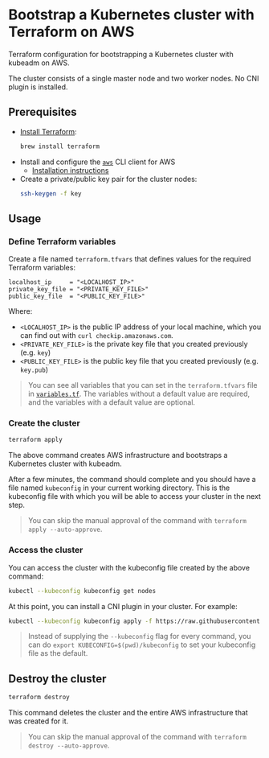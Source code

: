 # Bootstrap a Kubernetes cluster with Terraform on AWS

Terraform configuration for bootstrapping a Kubernetes cluster with kubeadm on AWS.

The cluster consists of a single master node and two worker nodes. No CNI plugin is installed.

## Prerequisites

- [Install Terraform](https://www.terraform.io/downloads.html):
    ```bash
    brew install terraform
    ```
- Install and configure the [`aws`](https://aws.amazon.com/cli/) CLI client for AWS
  - [Installation instructions](https://docs.aws.amazon.com/cli/latest/userguide/cli-chap-install.html)
- Create a private/public key pair for the cluster nodes:
    ```bash
    ssh-keygen -f key
    ```

## Usage

### Define Terraform variables

Create a file named `terraform.tfvars` that defines values for the required Terraform variables:

```
localhost_ip     = "<LOCALHOST_IP>"
private_key_file = "<PRIVATE_KEY_FILE>"
public_key_file  = "<PUBLIC_KEY_FILE>"
```

Where:

- `<LOCALHOST_IP>` is the public IP address of your local machine, which you can find out with `curl checkip.amazonaws.com`.
- `<PRIVATE_KEY_FILE>` is the private key file that you created previously (e.g. `key`)
- `<PUBLIC_KEY_FILE>` is the public key file that you created previously (e.g. `key.pub`)

> You can see all variables that you can set in the `terraform.tfvars` file in [`variables.tf`](variables.tf). The variables without a default value are required, and the variables with a default value are optional.

### Create the cluster

```bash
terraform apply
```

The above command creates AWS infrastructure and bootstraps a Kubernetes cluster with kubeadm.

After a few minutes, the command should complete and you should have a file named `kubeconfig` in your current working directory. This is the kubeconfig file with which you will be able to access your cluster in the next step.

> You can skip the manual approval of the command with `terraform apply --auto-approve`.

### Access the cluster

You can access the cluster with the kubeconfig file created by the above command:

```bash
kubectl --kubeconfig kubeconfig get nodes
```

At this point, you can install a CNI plugin in your cluster. For example:

```bash
kubectl --kubeconfig kubeconfig apply -f https://raw.githubusercontent.com/cilium/cilium/1.7.0/install/kubernetes/quick-install.yaml
```

> Instead of supplying the `--kubeconfig` flag for every command, you can do `export KUBECONFIG=$(pwd)/kubeconfig` to set your kubeconfig file as the default.

## Destroy the cluster

```bash
terraform destroy
```

This command deletes the cluster and the entire AWS infrastructure that was created for it.

> You can skip the manual approval of the command with `terraform destroy --auto-approve`.

